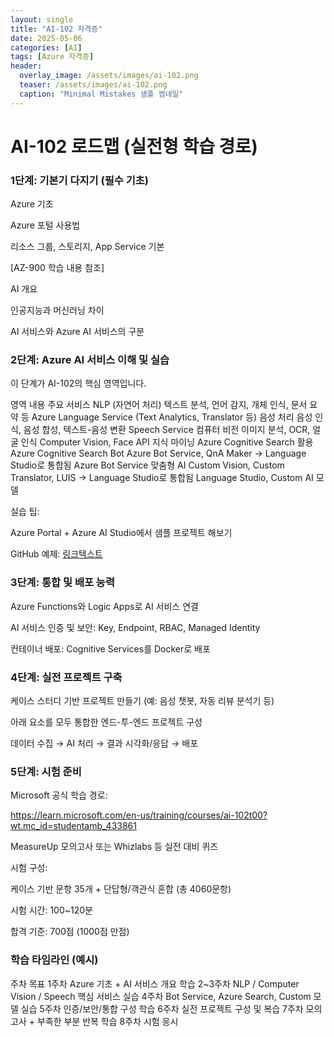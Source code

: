 ```yaml
---
layout: single
title: "AI-102 자격증"
date: 2025-05-06
categories: [AI]
tags: [Azure 자격증]
header:
  overlay_image: /assets/images/ai-102.png
  teaser: /assets/images/ai-102.png
  caption: "Minimal Mistakes 샘플 썸네일"
---
```


<style>
/* ─── 썸네일 크기 조절 ───────────────────────────── */
.page__hero--overlay {
  height: 200px !important;           /* 원하는 높이(px)로 조절 */
  background-size: contain !important;/* 이미지 비율 유지하면서 축소 */
  background-position: center center;
}
</style>

# AI-102 로드맵 (실전형 학습 경로)

### 1단계: 기본기 다지기 (필수 기초)

Azure 기초

Azure 포털 사용법

리소스 그룹, 스토리지, App Service 기본

[AZ-900 학습 내용 참조]

AI 개요

인공지능과 머신러닝 차이

AI 서비스와 Azure AI 서비스의 구분

### 2단계: Azure AI 서비스 이해 및 실습

이 단계가 AI-102의 핵심 영역입니다.

영역 내용 주요 서비스
NLP (자연어 처리) 텍스트 분석, 언어 감지, 개체 인식, 문서 요약 등 Azure Language Service (Text Analytics, Translator 등)
음성 처리 음성 인식, 음성 합성, 텍스트-음성 변환 Speech Service
컴퓨터 비전 이미지 분석, OCR, 얼굴 인식 Computer Vision, Face API
지식 마이닝 Azure Cognitive Search 활용 Azure Cognitive Search
Bot Azure Bot Service, QnA Maker → Language Studio로 통합됨 Azure Bot Service
맞춤형 AI Custom Vision, Custom Translator, LUIS → Language Studio로 통합됨 Language Studio, Custom AI 모델

실습 팁:

Azure Portal + Azure AI Studio에서 샘플 프로젝트 해보기

GitHub 예제: [링크텍스트](https://github.com/MicrosoftLearning/AI-102-AIEngineer)

### 3단계: 통합 및 배포 능력

Azure Functions와 Logic Apps로 AI 서비스 연결

AI 서비스 인증 및 보안: Key, Endpoint, RBAC, Managed Identity

컨테이너 배포: Cognitive Services를 Docker로 배포

### 4단계: 실전 프로젝트 구축

케이스 스터디 기반 프로젝트 만들기 (예: 음성 챗봇, 자동 리뷰 분석기 등)

아래 요소를 모두 통합한 엔드-투-엔드 프로젝트 구성

데이터 수집 → AI 처리 → 결과 시각화/응답 → 배포

### 5단계: 시험 준비

Microsoft 공식 학습 경로:

https://learn.microsoft.com/en-us/training/courses/ai-102t00?wt.mc_id=studentamb_433861

MeasureUp 모의고사 또는 Whizlabs 등 실전 대비 퀴즈

시험 구성:

케이스 기반 문항 35개 + 단답형/객관식 혼합 (총 4060문항)

시험 시간: 100~120분

합격 기준: 700점 (1000점 만점)

### 학습 타임라인 (예시)

주차 목표
1주차 Azure 기초 + AI 서비스 개요 학습
2~3주차 NLP / Computer Vision / Speech 핵심 서비스 실습
4주차 Bot Service, Azure Search, Custom 모델 실습
5주차 인증/보안/통합 구성 학습
6주차 실전 프로젝트 구성 및 복습
7주차 모의고사 + 부족한 부분 반복 학습
8주차 시험 응시
